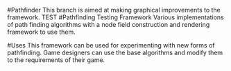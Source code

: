 #Pathfinder
This branch is aimed at making graphical improvements to the framework. TEST
#Pathfinding Testing Framework
Various implementations of path finding algorithms with a node field construction and rendering framework to use them.

#Uses
This framework can be used for experimenting with new forms of pathfinding. Game designers can use the base algorithms and modify them to the requirements of their game.
